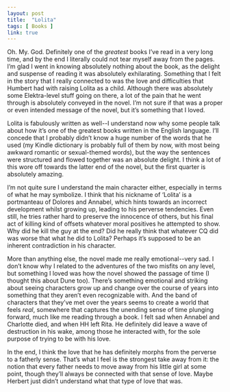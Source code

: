 ```yaml
---
layout: post
title:  "Lolita"
tags: [ Books ]
link: true
---
```


Oh. My. God. Definitely one of the *greatest* books I’ve read in a very long time, and by the end I literally could not tear myself away from the pages. I’m glad I went in knowing absolutely nothing about the book, as the delight and suspense of reading it was absolutely exhilarating. Something that I felt in the story that I really connected to was the love and difficulties that Humbert had with raising Lolita as a child. Although there was absolutely some Elektra-level stuff going on there, a lot of the pain that he went through is absolutely conveyed in the novel. I’m not sure if that was a proper or even intended message of the novel, but it’s something that I loved.

Lolita is fabulously written as well--I understand now why some people talk about how it’s one of the greatest books written in the English language. I’ll concede that I probably didn’t know a huge number of the words that he used (my Kindle dictionary is probably full of them by now, with most being awkward romantic or sexual-themed words), but the way the sentences were structured and flowed together was an absolute delight. I think a lot of this wore off towards the latter end of the novel, but the first quarter is absolutely amazing.

I’m not quite sure I understand the main character either, especially in terms of what he may symbolize. I think that his nickname of ‘Lolita’ is a portmanteau of Dolores and Annabel, which hints towards an incorrect development whilst growing up, leading to his perverse tendencies. Even still, he tries rather hard to preserve the innocence of others, but his final act of killing kind of offsets whatever moral positives he attempted to show. Why did he kill the guy at the end? Did he really think that whatever CQ did was worse that what he did to Lolita? Perhaps it’s supposed to be an inherent contradiction in his character.

More than anything else, the novel made me really emotional--very sad. I don’t know why I related to the adventures of the two misfits on any level, but something I loved was how the novel showed the passage of time (I thought this about Dune too). There’s something emotional and striking about seeing characters grow up and change over the course of years into something that they aren’t even recognizable with. And the band of characters that they’ve met over the years seems to create a world that feels *real*, somewhere that captures the unending sense of time plunging forward, much like me reading through a book. I felt sad when Annabel and Charlotte died, and when HH left Rita. He definitely did leave a wave of destruction in his wake, among those he interacted with, for the sole purpose of trying to be with his love.

In the end, I think the love that he has definitely morphs from the perverse to a fatherly sense. That’s what I feel is the strongest take away from it: the notion that every father needs to move away from his little girl at some point, though they’ll always be connected with that sense of love. Maybe Herbert just didn’t understand what that type of love that was.